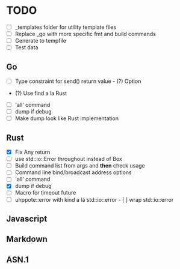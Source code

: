 # TODO

- [ ] _templates folder for utility template files
- [ ] Replace _go with more specific fmt and build commands
- [ ] Generate to tempfile
- [ ] Test data

## Go

- [ ] Type constraint for send() return value
      - (?) Option
- (?) Use find a la Rust
- [ ] 'all' command
- [ ] dump if debug
- [ ] Make dump look like Rust implementation

## Rust

- [x] Fix Any return 
- [ ] use std::io::Error throughout instead of Box<dyn Error>
- [ ] Build command list from args and **then** check usage
- [ ] Command line bind/broadcast address options
- [ ] 'all' command
- [x] dump if debug
- [ ] Macro for timeout future
- [ ] uhppote::error with kind a lá std::io::error
      - [ ] wrap std::io::error

## Javascript

## Markdown

## ASN.1

